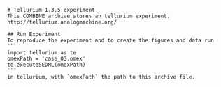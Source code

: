 
        # Tellurium 1.3.5 experiment
        This COMBINE archive stores an tellurium experiment.
        http://tellurium.analogmachine.org/

        ## Run Experiment
        To reproduce the experiment and to create the figures and data run
        ```
        import tellurium as te
        omexPath = 'case_03.omex'
        te.executeSEDML(omexPath)
        ```
        in tellurium, with `omexPath` the path to this archive file.
        